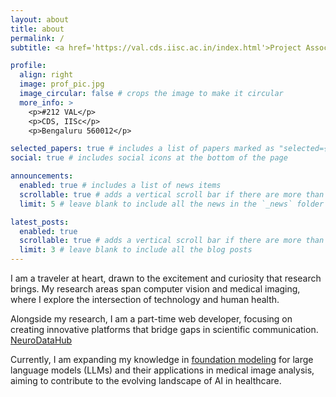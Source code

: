 ```yaml
---
layout: about
title: about
permalink: /
subtitle: <a href='https://val.cds.iisc.ac.in/index.html'>Project Associate</a>. Vison and AI Lab @ Indian Institute of Science

profile:
  align: right
  image: prof_pic.jpg
  image_circular: false # crops the image to make it circular
  more_info: >
    <p>#212 VAL</p>
    <p>CDS, IISc</p>
    <p>Bengaluru 560012</p>

selected_papers: true # includes a list of papers marked as "selected={true}"
social: true # includes social icons at the bottom of the page

announcements:
  enabled: true # includes a list of news items
  scrollable: true # adds a vertical scroll bar if there are more than 3 news items
  limit: 5 # leave blank to include all the news in the `_news` folder

latest_posts:
  enabled: true
  scrollable: true # adds a vertical scroll bar if there are more than 3 new posts items
  limit: 3 # leave blank to include all the blog posts
---
```


<!-- Write your biography here. Tell the world about yourself. Link to your favorite [subreddit](http://reddit.com). You can put a picture in, too. The code is already in, just name your picture `prof_pic.jpg` and put it in the `img/` folder.

Put your address / P.O. box / other info right below your picture. You can also disable any of these elements by editing `profile` property of the YAML header of your `_pages/about.md`. Edit `_bibliography/papers.bib` and Jekyll will render your [publications page](/al-folio/publications/) automatically.

Link to your social media connections, too. This theme is set up to use [Font Awesome icons](https://fontawesome.com/) and [Academicons](https://jpswalsh.github.io/academicons/), like the ones below. Add your Facebook, Twitter, LinkedIn, Google Scholar, or just disable all of them. -->

I am a traveler at heart, drawn to the excitement and curiosity that research brings. My research areas span computer vision and medical imaging, where I explore the intersection of technology and human health. 

Alongside my research, I am a part-time web developer, focusing on creating innovative platforms that bridge gaps in scientific communication. [NeuroDataHub](https://blackpearl006.github.io/NeuroDataHub/)

Currently, I am expanding my knowledge in [foundation modeling](https://stanford-cs336.github.io/spring2025/) for large language models (LLMs) and their applications in medical image analysis, aiming to contribute to the evolving landscape of AI in healthcare.